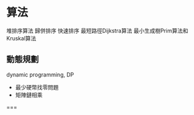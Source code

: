 # 算法


堆排序算法
歸併排序
快速排序
最短路徑Dijkstra算法
最小生成樹Prim算法和Kruskal算法







## 動態規劃

dynamic programming, DP

+ 最少硬幣找零問題
+ 矩陣鏈相乘

===